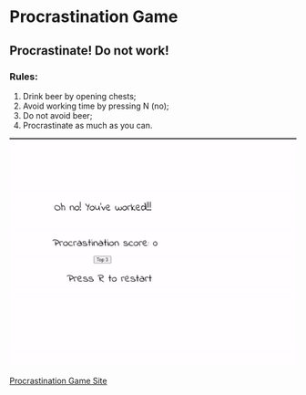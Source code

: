 # Procrastination Game
## Procrastinate! Do not work!
### Rules:
1. Drink beer by opening chests;
2. Avoid working time by pressing N (no);
3. Do not avoid beer;
4. Procrastinate as much as you can.


![proc_game](proc_game.gif)

[Procrastination Game Site](https://procrastinationgame.herokuapp.com/)
